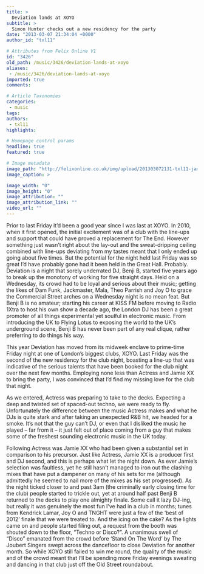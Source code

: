 ```yaml
---
title: >
  Deviation lands at XOYO
subtitle: >
  Simon Hunter checks out a new residency for the party
date: "2013-03-07 21:34:04 +0000"
author_id: "txl11"

# Attributes from Felix Online V1
id: "3426"
old_path: /music/3426/deviation-lands-at-xoyo
aliases:
 - /music/3426/deviation-lands-at-xoyo
imported: true
comments:

# Article Taxonomies
categories:
 - music
tags:
authors:
 - txl11
highlights:

# Homepage control params
headline: true
featured: true

# Image metadata
image_path: "http://felixonline.co.uk/img/upload/201303072131-txl11-jamie-xx-benji-b-xoyo-deviation1.jpg"
image_caption: >

image_width: "0"
image_height: "0"
image_attribution: ""
image_attribution_link: ""
video_url: ""
---
```


Prior to last Friday it’d been a good year since I was last at XOYO. In 2010, when it first opened, the initial excitement was of a club with the line-ups and support that could have proved a replacement for The End. However something just wasn’t right about the lay-out and the sweat-dripping ceiling combined with line-ups deviating from my tastes meant that I only ended up going about five times. But the potential for the night held last Friday was so great I’d have probably gone had it been held in the Great Hall. Probably.
 Deviation is a night that sorely underrated DJ, Benji B, started five years ago to break up the monotony of working for five straight days. Held on a Wednesday, its crowd had to be loyal and serious about their music; getting the likes of Dam Funk, Jackmaster, Mala, Theo Parrish and Joy O to grace the Commercial Street arches on a Wednesday night is no mean feat. But Benji B is no amateur; starting his career at KISS FM before moving to Radio 1Xtra to host his own show a decade ago, the London DJ has been a great promoter of all things experimental yet soulful in electronic music. From introducing the UK to Flying Lotus to exposing the world to the UK’s underground scene, Benji B has never been part of any real clique, rather preferring to do things his way.

This year Deviation has moved from its midweek enclave to prime-time Friday night at one of London’s biggest clubs, XOYO. Last Friday was the second of the new residency for the club night, boasting a line-up that was indicative of the serious talents that have been booked for the club night over the next few months. Employing none less than Actress and Jamie XX to bring the party, I was convinced that I’d find my missing love for the club that night.

As we entered, Actress was preparing to take to the decks. Expecting a deep and twisted set of spaced-out techno, we were ready to fly. Unfortunately the difference between the music Actress makes and what he DJs is quite stark and after taking an unexpected R&B hit, we headed for a smoke. It’s not that the guy can’t DJ, or even that I disliked the music he played – far from it – it just felt out of place coming from a guy that makes some of the freshest sounding electronic music in the UK today.

Following Actress was Jamie XX who had been given a substantial set in comparison to his precursor. Just like Actress, Jamie XX is a producer first and DJ second, and this is perhaps what let the night down. As ever Jamie’s selection was faultless, yet he still hasn’t managed to iron out the clashing mixes that have put a dampener on many of his sets for me (although admittedly he seemed to nail more of the mixes as his set progressed). As the night ticked closer to and past 3am (the criminally early closing time for the club) people started to trickle out, yet at around half past Benji B returned to the decks to play one almighty finale. Some call it lazy DJ-ing, but really it was genuinely the most fun I’ve had in a club in months; tunes from Kendrick Lamar, Joy O and TNGHT were just a few of the ‘best of 2012’ finale that we were treated to. And the icing on the cake? As the lights came on and people started filing out, a request from the booth was shouted down to the floor, “Techno or Disco?”. A unanimous swell of “Disco” emanated from the crowd before ‘Stand On The Word’ by The Joubert Singers swept across the dancefloor to close Deviation for another month.
 So while XOYO still failed to win me round, the quality of the music and of the crowd meant that I’ll be spending more Friday evenings sweating and dancing in that club just off the Old Street roundabout.
